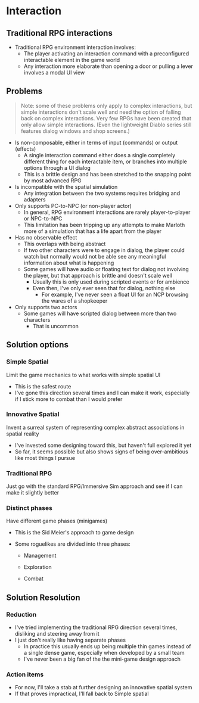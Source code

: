 # Interaction

## Traditional RPG interactions

* Traditional RPG environment interaction involves:
  * The player activating an interaction command with a preconfigured interactable element in the game world
  * Any interaction more elaborate than opening a door or pulling a lever involves a modal UI view

## Problems

> Note: some of these problems only apply to complex interactions, but simple interactions don't scale well and need the option of falling back on complex interactions.  Very few RPGs have been created that only allow simple interactions.  (Even the lightweight Diablo series still features dialog windows and shop screens.)

* Is non-composable, either in terms of input (commands) or output (effects)
  * A single interaction command either does a single completely different thing for each interactable item, or branches into multiple options through a UI dialog
  * This is a brittle design and has been stretched to the snapping point by most advanced RPG
* Is incompatible with the spatial simulation
  * Any integration between the two systems requires bridging and adapters
* Only supports PC-to-NPC (or non-player actor)
  * In general, RPG environment interactions are rarely player-to-player or NPC-to-NPC
  * This limitation has been tripping up any attempts to make Marloth more of a simulation that has a life apart from the player
* Has no observable effect
  * This overlaps with being abstract
  * If two other characters were to engage in dialog, the player could watch but normally would not be able see any meaningful information about what is happening
  * Some games will have audio or floating text for dialog not involving the player, but that approach is brittle and doesn't scale well
    * Usually this is only used during scripted events or for ambience
    * Even then, I've only ever seen that for dialog, nothing else
      * For example, I've never seen a float UI for an NCP browsing the wares of a shopkeeper
* Only supports two actors
  * Some games will have scripted dialog between more than two characters
    * That is uncommon

## Solution options

### Simple Spatial

Limit the game mechanics to what works with simple spatial UI

* This is the safest route
* I've gone this direction several times and I can make it work, especially if I stick more to combat than I would prefer

### Innovative Spatial

Invent a surreal system of representing complex abstract associations in spatial reality

* I've invested some designing toward this, but haven't full explored it yet
* So far, it seems possible but also shows signs of being over-ambitious like most things I pursue

### Traditional RPG

Just go with the standard RPG/Immersive Sim approach and see if I can make it slightly better

### Distinct phases

Have different game phases (minigames)

* This is the Sid Meier's approach to game design

* Some roguelikes are divided into three phases:

  * Management
  * Exploration

  * Combat

## Solution Resolution

### Reduction

* I've tried implementing the traditional RPG direction several times, disliking and steering away from it
* I just don't really like having separate phases
  * In practice this usually ends up being multiple thin games instead of a single dense game, especially when developed by a small team
  * I've never been a big fan of the the mini-game design approach

### Action items

* For now, I'll take a stab at further designing an innovative spatial system
* If that proves impractical, I'll fall back to Simple spatial